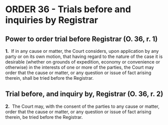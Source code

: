 # ORDER 36 - Trials before and inquiries by Registrar

## Power to order trial before Registrar (O. 36, r. 1)

**1.**  If in any cause or matter, the Court considers, upon application by any party or on its own motion, that having regard to the nature of the case it is desirable (whether on grounds of expedition, economy or convenience or otherwise) in the interests of one or more of the parties, the Court may order that the cause or matter, or any question or issue of fact arising therein, shall be tried before the Registrar.

## Trial before, and inquiry by, Registrar (O. 36, r. 2)

**2.**  The Court may, with the consent of the parties to any cause or matter, order that the cause or matter, or any question or issue of fact arising therein, be tried before the Registrar.
